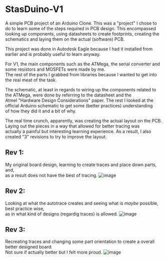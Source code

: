 # StasDuino-V1
A simple PCB project of an Arduino Clone. This was a "project" I chose to do to learn some of the steps required in PCB design.
This encompassed looking up components, using datasheets to create footprints, creating the schematics and laying them on the actual (software) PCB.

This project was done in Autodesk Eagle because I had it installed from earlier and is probably useful to learn anyway. 

For V1, the main components such as the ATMega, the serial converter and some resistors and MOSFETs were made by me.  
The rest of the parts I grabbed from libraries because I wanted to get into the real meat of the task. 

The schematic, at least in regards to wiring up the components related to the ATMega, were done by referring to the datasheet and the  
Atmel "Hardware Design Considerations" paper. The rest I looked at the official Arduino schematic to get some (better practices) understanding  
of how they did it and a bit of why. 

The real time crunch, apparently, was creating the actual layout on the PCB. Laying out the pieces in a way that allowed for better tracing was  
actually a painful but interesting learning experience. As a result, I also created "3" revisions to try to improve the layout. 

## Rev 1:
My original board design, learning to create traces and place down parts, and,  
as a result does not have the best of tracing. 
![image](https://user-images.githubusercontent.com/39227553/115812344-1492dd80-a3a6-11eb-9447-a9670939146e.png)

## Rev 2: 
Looking at what the autotrace creates and seeing what is *maybe* possible, best practice wise,  
as in what kind of designs (regardig traces) is allowed.
![image](https://user-images.githubusercontent.com/39227553/115812376-1f4d7280-a3a6-11eb-8ca5-696fdbb5071b.png)

## Rev 3: 
Recreating traces and changing some part orientation to create a overall better designed board.  
Not sure if actually better but I felt more proud.
![image](https://user-images.githubusercontent.com/39227553/115812414-32604280-a3a6-11eb-9069-fff8fd9c545f.png)
